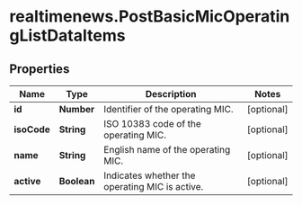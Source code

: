 # realtimenews.PostBasicMicOperatingListDataItems

## Properties

Name | Type | Description | Notes
------------ | ------------- | ------------- | -------------
**id** | **Number** | Identifier of the operating MIC. | [optional] 
**isoCode** | **String** | ISO 10383 code of the operating MIC. | [optional] 
**name** | **String** | English name of the operating MIC. | [optional] 
**active** | **Boolean** | Indicates whether the operating MIC is active. | [optional] 


